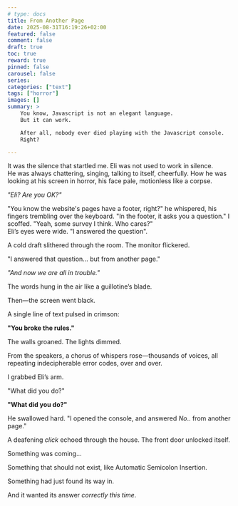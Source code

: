 ```yaml
---
# type: docs 
title: From Another Page
date: 2025-08-31T16:19:26+02:00
featured: false
comment: false
draft: true
toc: true
reward: true
pinned: false
carousel: false
series:
categories: ["text"]
tags: ["horror"]
images: []
summary: > 
    You know, Javascript is not an elegant language.  
    But it can work.  

    After all, nobody ever died playing with the Javascript console.   
    Right?

---
```


It was the silence that startled me. Eli was not used to work in silence.  
He was always chattering, singing, talking to itself, cheerfully.
How he was looking at his screen in horror, his face pale, motionless like a corpse.

*"Eli? Are you OK?"*

"You know the website's pages have a footer, right?" he whispered, his fingers trembling over the keyboard. "In the footer, it asks you a question." 
I scoffed. "Yeah, some survey I think. Who cares?"  
Eli’s eyes were wide. "I answered the question". 

A cold draft slithered through the room. The monitor flickered.  

"I answered that question… but from another page."  

*"And now we are all in trouble."*  

The words hung in the air like a guillotine’s blade.  

Then—the screen went black.   

A single line of text pulsed in crimson:  

**"You broke the rules."**  

The walls groaned. The lights dimmed. 

From the speakers, a chorus of whispers rose—thousands of voices, all repeating indecipherable error codes, over and over.  

I grabbed Eli’s arm. 

"What did you do?"  

**"What did you do?"**

He swallowed hard. "I opened the console, and answered *No*.. from another page."

A deafening *click* echoed through the house. The front door unlocked itself.  

Something was coming... 

Something that should not exist, like Automatic Semicolon Insertion.

Something had just found its way in.

And it wanted its answer *correctly this time*.


